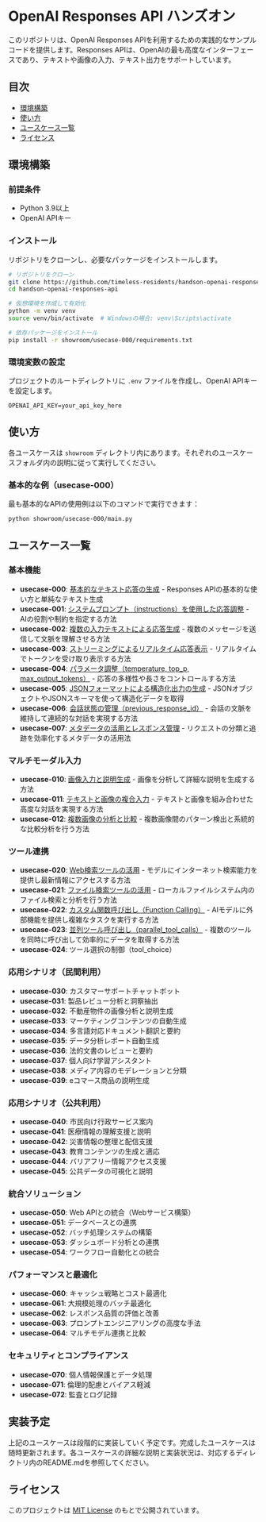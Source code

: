 # OpenAI Responses API ハンズオン

このリポジトリは、OpenAI Responses APIを利用するための実践的なサンプルコードを提供します。Responses APIは、OpenAIの最も高度なインターフェースであり、テキストや画像の入力、テキスト出力をサポートしています。

## 目次

- [環境構築](#環境構築)
- [使い方](#使い方)
- [ユースケース一覧](#ユースケース一覧)
- [ライセンス](#ライセンス)

## 環境構築

### 前提条件

- Python 3.9以上
- OpenAI APIキー

### インストール

リポジトリをクローンし、必要なパッケージをインストールします。

```bash
# リポジトリをクローン
git clone https://github.com/timeless-residents/handson-openai-responses-api.git
cd handson-openai-responses-api

# 仮想環境を作成して有効化
python -m venv venv
source venv/bin/activate  # Windowsの場合: venv\Scripts\activate

# 依存パッケージをインストール
pip install -r showroom/usecase-000/requirements.txt
```

### 環境変数の設定

プロジェクトのルートディレクトリに `.env` ファイルを作成し、OpenAI APIキーを設定します。

```
OPENAI_API_KEY=your_api_key_here
```

## 使い方

各ユースケースは `showroom` ディレクトリ内にあります。それぞれのユースケースフォルダ内の説明に従って実行してください。

### 基本的な例（usecase-000）

最も基本的なAPIの使用例は以下のコマンドで実行できます：

```bash
python showroom/usecase-000/main.py
```

## ユースケース一覧

### 基本機能

- **usecase-000**: [基本的なテキスト応答の生成](showroom/usecase-000/README.md) - Responses APIの基本的な使い方と単純なテキスト生成
- **usecase-001**: [システムプロンプト（instructions）を使用した応答調整](showroom/usecase-001/README.md) - AIの役割や制約を指定する方法
- **usecase-002**: [複数の入力テキストによる応答生成](showroom/usecase-002/README.md) - 複数のメッセージを送信して文脈を理解させる方法
- **usecase-003**: [ストリーミングによるリアルタイム応答表示](showroom/usecase-003/README.md) - リアルタイムでトークンを受け取り表示する方法
- **usecase-004**: [パラメータ調整（temperature, top_p, max_output_tokens）](showroom/usecase-004/README.md) - 応答の多様性や長さをコントロールする方法
- **usecase-005**: [JSONフォーマットによる構造化出力の生成](showroom/usecase-005/README.md) - JSONオブジェクトやJSONスキーマを使って構造化データを取得
- **usecase-006**: [会話状態の管理（previous_response_id）](showroom/usecase-006/README.md) - 会話の文脈を維持して連続的な対話を実現する方法
- **usecase-007**: [メタデータの活用とレスポンス管理](showroom/usecase-007/README.md) - リクエストの分類と追跡を効率化するメタデータの活用法

### マルチモーダル入力

- **usecase-010**: [画像入力と説明生成](showroom/usecase-010/README.md) - 画像を分析して詳細な説明を生成する方法
- **usecase-011**: [テキストと画像の複合入力](showroom/usecase-011/README.md) - テキストと画像を組み合わせた高度な対話を実現する方法
- **usecase-012**: [複数画像の分析と比較](showroom/usecase-012/README.md) - 複数画像間のパターン検出と系統的な比較分析を行う方法

### ツール連携

- **usecase-020**: [Web検索ツールの活用](showroom/usecase-020/README.md) - モデルにインターネット検索能力を提供し最新情報にアクセスする方法
- **usecase-021**: [ファイル検索ツールの活用](showroom/usecase-021/README.md) - ローカルファイルシステム内のファイル検索と分析を行う方法
- **usecase-022**: [カスタム関数呼び出し（Function Calling）](showroom/usecase-022/README.md) - AIモデルに外部機能を提供し複雑なタスクを実行する方法
- **usecase-023**: [並列ツール呼び出し（parallel_tool_calls）](showroom/usecase-023/README.md) - 複数のツールを同時に呼び出して効率的にデータを取得する方法
- **usecase-024**: ツール選択の制御（tool_choice）

### 応用シナリオ（民間利用）

- **usecase-030**: カスタマーサポートチャットボット
- **usecase-031**: 製品レビュー分析と洞察抽出
- **usecase-032**: 不動産物件の画像分析と説明生成
- **usecase-033**: マーケティングコンテンツの自動生成
- **usecase-034**: 多言語対応ドキュメント翻訳と要約
- **usecase-035**: データ分析レポート自動生成
- **usecase-036**: 法的文書のレビューと要約
- **usecase-037**: 個人向け学習アシスタント
- **usecase-038**: メディア内容のモデレーションと分類
- **usecase-039**: eコマース商品の説明生成

### 応用シナリオ（公共利用）

- **usecase-040**: 市民向け行政サービス案内
- **usecase-041**: 医療情報の理解支援と説明
- **usecase-042**: 災害情報の整理と配信支援
- **usecase-043**: 教育コンテンツの生成と適応
- **usecase-044**: バリアフリー情報アクセス支援
- **usecase-045**: 公共データの可視化と説明

### 統合ソリューション

- **usecase-050**: Web APIとの統合（Webサービス構築）
- **usecase-051**: データベースとの連携
- **usecase-052**: バッチ処理システムの構築
- **usecase-053**: ダッシュボード分析との連携
- **usecase-054**: ワークフロー自動化との統合

### パフォーマンスと最適化

- **usecase-060**: キャッシュ戦略とコスト最適化
- **usecase-061**: 大規模処理のバッチ最適化
- **usecase-062**: レスポンス品質の評価と改善
- **usecase-063**: プロンプトエンジニアリングの高度な手法
- **usecase-064**: マルチモデル連携と比較

### セキュリティとコンプライアンス

- **usecase-070**: 個人情報保護とデータ処理
- **usecase-071**: 倫理的配慮とバイアス軽減
- **usecase-072**: 監査とログ記録

## 実装予定

上記のユースケースは段階的に実装していく予定です。完成したユースケースは随時更新されます。各ユースケースの詳細な説明と実装状況は、対応するディレクトリ内のREADME.mdを参照してください。

## ライセンス

このプロジェクトは [MIT License](LICENSE) のもとで公開されています。